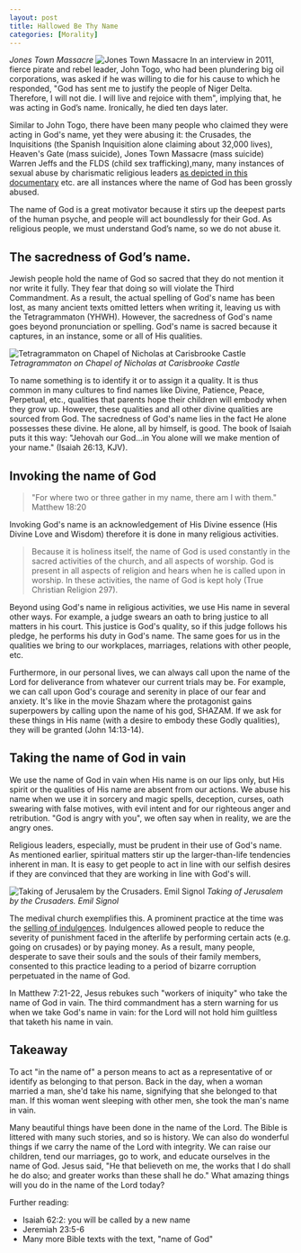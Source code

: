```yaml
---
layout: post
title: Hallowed Be Thy Name
categories: [Morality]
---
```


_Jones Town Massacre_
![Jones Town Massacre](https://assets.editorial.aetnd.com/uploads/2010/02/jonestowntdih.jpg "Jones Town Massacre")
In an interview in 2011, fierce pirate and rebel leader, John Togo, who had been plundering big oil corporations, was asked if he was willing to die for his cause to which he responded, "God has sent me to justify the people of Niger Delta. Therefore, I will not die. I will live and rejoice with them", implying that, he was acting in God’s name. Ironically, he died ten days later.

Similar to John Togo, there have been many people who claimed they were acting in God's name, yet they were abusing it: the Crusades, the Inquisitions (the Spanish Inquisition alone claiming about 32,000 lives), Heaven's Gate (mass suicide), Jones Town Massacre (mass suicide) Warren Jeffs and the FLDS (child sex trafficking),many, many instances of sexual abuse by charismatic religious leaders [as depicted in this documentary](https://www.youtube.com/watch?v=K1Pu0CVPocY&ab_channel=NetflixK-Content) etc. are all instances where the name of God has been grossly abused.

The name of God is a great motivator because it stirs up the deepest parts of the human psyche, and people will act boundlessly for their God. As religious people, we must understand God’s name, so we do not abuse it.

## The sacredness of God’s name.

Jewish people hold the name of God so sacred that they do not mention it nor write it fully. They fear that doing so will violate the Third Commandment. As a result, the actual spelling of God's name has been lost, as many ancient texts omitted letters when writing it, leaving us with the Tetragrammaton (YHWH). However, the sacredness of God's name goes beyond pronunciation or spelling. God's name is sacred because it captures, in an instance, some or all of His qualities.

![Tetragrammaton on Chapel of Nicholas at Carisbrooke Castle](https://qph.cf2.quoracdn.net/main-qimg-c25dea79d16ecd992137bbf5ef411040 "Tetragrammaton on Chapel of Nicholas at Carisbrooke Castle ")
_Tetragrammaton on Chapel of Nicholas at Carisbrooke Castle_

To name something is to identify it or to assign it a quality. It is thus common in many cultures to find names like Divine, Patience, Peace, Perpetual, etc., qualities that parents hope their children will embody when they grow up. However, these qualities and all other divine qualities are sourced from God. The sacredness of God's name lies in the fact He alone possesses these divine. He alone, all by himself, is good. The book of Isaiah puts it this way: "Jehovah our God...in You alone will we make mention of your name." (Isaiah 26:13, KJV).

## Invoking the name of God

> "For where two or three gather in my name, there am I with them." Matthew 18:20

Invoking God's name is an acknowledgement of His Divine essence (His Divine Love and Wisdom) therefore it is done in many religious activities.

> Because it is holiness itself, the name of God is used constantly in the sacred activities of the church, and all aspects of worship. God is present in all aspects of religion and hears when he is called upon in worship. In these activities, the name of God is kept holy (True Christian Religion 297).

Beyond using God's name in religious activities, we use His name in several other ways. For example, a judge swears an oath to bring justice to all matters in his court. This justice is God's quality, so if this judge follows his pledge, he performs his duty in God's name. The same goes for us in the qualities we bring to our workplaces, marriages, relations with other people, etc.

Furthermore, in our personal lives, we can always call upon the name of the Lord for deliverance from whatever our current trials may be. For example, we can call upon God's courage and serenity in place of our fear and anxiety. It's like in the movie Shazam where the protagonist gains superpowers by calling upon the name of his god, SHAZAM. If we ask for these things in His name (with a desire to embody these Godly qualities), they will be granted (John 14:13-14).

## Taking the name of God in vain

We use the name of God in vain when His name is on our lips only, but His spirit or the qualities of His name are absent from our actions. We abuse his name when we use it in sorcery and magic spells, deception, curses, oath swearing with false motives, with evil intent and for our righteous anger and retribution. "God is angry with you", we often say when in reality, we are the angry ones.

Religious leaders, especially, must be prudent in their use of God's name. As mentioned earlier, spiritual matters stir up the larger-than-life tendencies inherent in man. It is easy to get people to act in line with our selfish desires if they are convinced that they are working in line with God's will.

![Taking of Jerusalem by the Crusaders. Emil Signol ](https://www.worldhistory.org/img/r/p/1000x1200/8983.jpg.webp?v=1690793043 "Taking of Jerusalem by the Crusaders. Emil Signol")
_Taking of Jerusalem by the Crusaders. Emil Signol_

The medival church exemplifies this. A prominent practice at the time was the [selling of indulgences](https://www.pbs.org/faithandreason/theogloss/refor-body.html). Indulgences allowed people to reduce the severity of punishment faced in the afterlife by performing certain acts (e.g. going on crusades) or by paying money. As a result, many people, desperate to save their souls and the souls of their family members, consented to this practice leading to a period of bizarre corruption perpetuated in the name of God.

In Matthew 7:21-22, Jesus rebukes such "workers of iniquity" who take the name of God in vain. The third commandment has a stern warning for us when we take God's name in vain: for the Lord will not hold him guiltless that taketh his name in vain.

## Takeaway

To act "in the name of" a person means to act as a representative of or identify as belonging to that person. Back in the day, when a woman married a man, she'd take his name, signifying that she belonged to that man. If this woman went sleeping with other men, she took the man's name in vain.

Many beautiful things have been done in the name of the Lord. The Bible is littered with many such stories, and so is history. We can also do wonderful things if we carry the name of the Lord with integrity. We can raise our children, tend our marriages, go to work, and educate ourselves in the name of God. Jesus said, "He that believeth on me, the works that I do shall he do also; and greater works than these shall he do." What amazing things will you do in the name of the Lord today?

Further reading:

- Isaiah 62:2: you will be called by a new name
- Jeremiah 23:5-6
- Many more Bible texts with the text, "name of God"
